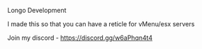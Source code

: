 Longo Development 


I made this so that you can have a reticle for vMenu/esx servers

Join my discord - https://discord.gg/w6aPhqn4t4
